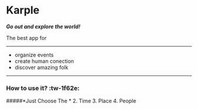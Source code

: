 # **Karple**
***Go out and explore the world!***

The best app for 

------------



- organize events
- create human conection
-  discover amazing folk

------------

### How to use it? :tw-1f62e:
#####*Just Choose The *
2. Time
3. Place 
4. People
